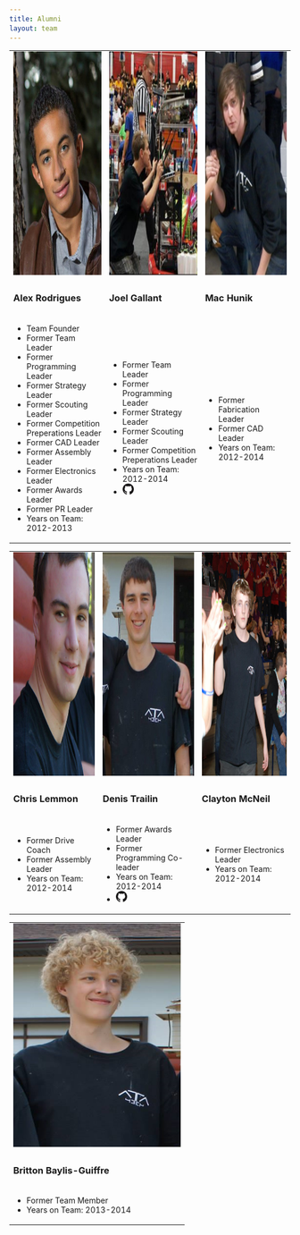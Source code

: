 ```yaml
---
title: Alumni
layout: team
---
```


<table>
    <tr>
        <td>
            <img style="height:400px;width:300px;" src="/members/alex.png" alt="Alex Rodrigues" class="img-rounded">
        </td>
        <td>
            <img style="height:400px;width:300px;" src="/members/joel-gallant.jpeg" alt="Joel Gallant" class="img-rounded">
        </td>
        <td>
            <img style="height:400px;width:300px;" src="/members/machunik.png" alt="Mac Hunik" class="img-rounded">
        </td>
    </tr>
    <tr>
        <td>
            <h3>Alex Rodrigues</h3>
        </td>
        <td>
            <h3>Joel Gallant</h3>
        </td>
        <td>
            <h3>Mac Hunik</h3>
        </td>
    </tr>
    <tr>
        <td>
            <ul class="list-unstyled">
                <li>Team Founder
                <li>Former Team Leader
                <li>Former Programming Leader
                <li>Former Strategy Leader
                <li>Former Scouting Leader
                <li>Former Competition Preperations Leader
                <li>Former CAD Leader
                <li>Former Assembly Leader
                <li>Former Electronics Leader
                <li>Former Awards Leader
                <li>Former PR Leader
                <li>Years on Team: 2012-2013
            </ul>
        </td>
        <td>
            <ul class="list-unstyled">
                <li>Former Team Leader
                <li>Former Programming Leader
                <li>Former Strategy Leader
                <li>Former Scouting Leader
                <li>Former Competition Preperations Leader
                <li>Years on Team: 2012-2014
                <li><a href="https://github.com/joelg236"><img src="/img/github.png" title="GitHub" height="20px"></a>
            </ul>
        </td>
        <td>
            <ul class="list-unstyled">
                <li>Former Fabrication Leader
                <li>Former CAD Leader
                <li>Years on Team: 2012-2014
            </ul>
        </td>
    </tr>
</table>

<table>
    <tr>
        <td>
            <img style="height:400px;width:300px;" src="/members/chris-lemmon.png" alt="Chris Lemmon" class="img-rounded">
        </td>
        <td>
            <img style="height:400px;width:300px;" src="/members/denis-trailin.jpg" alt="Denis Trailin" class="img-rounded">
        </td>
        <td>
            <img style="height:400px;width:300px;" src="/members/clayton-mcneil.jpg" alt="Clayton McNeil" class="img-rounded">
        </td>
    </tr>
    <tr>
        <td>
            <h3>Chris Lemmon</h3>
        </td>
        <td>
            <h3>Denis Trailin</h3>
        </td>
        <td>
            <h3>Clayton McNeil</h3>
        </td>
    </tr>
    <tr>
        <td>
            <ul class="list-unstyled">
                <li>Former Drive Coach
                <li>Former Assembly Leader
                <li>Years on Team: 2012-2014
            </ul>
        </td>
        <td>
            <ul class="list-unstyled">
                <li>Former Awards Leader
                <li>Former Programming Co-leader
                <li>Years on Team: 2012-2014
                <li><a href="https://github.com/hiyou102"><img src="/img/github.png" title="GitHub" height="20px"></a>
            </ul>
        </td>
        <td>
            <ul class="list-unstyled">
                <li>Former Electronics Leader
                <li>Years on Team: 2012-2014
            </ul>
        </td>
    </tr>
</table>

<table>
	<tr>
		<td>
			<img style="height:400px;width:300px;" src="/members/britton-baylis-giuffre.png" alt="Britton Baylis-Guiffre" class="img-rounded">
		</td>
	</tr>
	<tr>
		<td>
			<h3>Britton Baylis-Guiffre</h3>
		</td>
	</tr>
	<tr>
		<td>
			<ul class="list-unstyled">
				<li>Former Team Member
				<li>Years on Team: 2013-2014
			</ul>
		</td>
	</tr>
</table>
